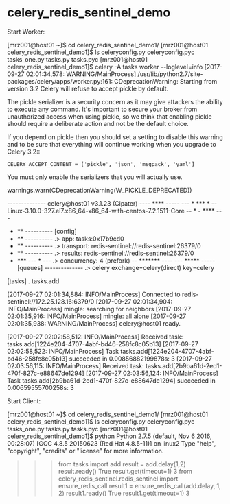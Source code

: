 # celery_redis_sentinel_demo

Start Worker:

[mrz001@host01 ~]$ cd celery_redis_sentinel_demo1/
[mrz001@host01 celery_redis_sentinel_demo1]$ ls
celeryconfig.py  celeryconfig.pyc  tasks_one.py  tasks.py  tasks.pyc
[mrz001@host01 celery_redis_sentinel_demo1]$ celery -A tasks worker --loglevel=info
[2017-09-27 02:01:34,578: WARNING/MainProcess] /usr/lib/python2.7/site-packages/celery/apps/worker.py:161: CDeprecationWarning: 
Starting from version 3.2 Celery will refuse to accept pickle by default.

The pickle serializer is a security concern as it may give attackers
the ability to execute any command.  It's important to secure
your broker from unauthorized access when using pickle, so we think
that enabling pickle should require a deliberate action and not be
the default choice.

If you depend on pickle then you should set a setting to disable this
warning and to be sure that everything will continue working
when you upgrade to Celery 3.2::

    CELERY_ACCEPT_CONTENT = ['pickle', 'json', 'msgpack', 'yaml']

You must only enable the serializers that you will actually use.


  warnings.warn(CDeprecationWarning(W_PICKLE_DEPRECATED))
 
 -------------- celery@host01 v3.1.23 (Cipater)
---- **** ----- 
--- * ***  * -- Linux-3.10.0-327.el7.x86_64-x86_64-with-centos-7.2.1511-Core
-- * - **** --- 
- ** ---------- [config]
- ** ---------- .> app:         tasks:0x17b9cd0
- ** ---------- .> transport:   redis-sentinel://redis-sentinel:26379/0
- ** ---------- .> results:     redis-sentinel://redis-sentinel:26379/0
- *** --- * --- .> concurrency: 4 (prefork)
-- ******* ---- 
--- ***** ----- [queues]
 -------------- .> celery           exchange=celery(direct) key=celery
                

[tasks]
  . tasks.add

[2017-09-27 02:01:34,884: INFO/MainProcess] Connected to redis-sentinel://172.25.128.16:6379/0
[2017-09-27 02:01:34,904: INFO/MainProcess] mingle: searching for neighbors
[2017-09-27 02:01:35,916: INFO/MainProcess] mingle: all alone
[2017-09-27 02:01:35,938: WARNING/MainProcess] celery@host01 ready.


[2017-09-27 02:02:58,512: INFO/MainProcess] Received task: tasks.add[1224e204-4707-4abf-bd46-258fc8c05b13]
[2017-09-27 02:02:58,522: INFO/MainProcess] Task tasks.add[1224e204-4707-4abf-bd46-258fc8c05b13] succeeded in 0.00856882199878s: 3
[2017-09-27 02:03:56,115: INFO/MainProcess] Received task: tasks.add[2b9ba61d-2ed1-470f-827c-e88647de1294]
[2017-09-27 02:03:56,124: INFO/MainProcess] Task tasks.add[2b9ba61d-2ed1-470f-827c-e88647de1294] succeeded in 0.00659555700258s: 3


Start Client:

[mrz001@host01 ~]$ cd celery_redis_sentinel_demo1/
[mrz001@host01 celery_redis_sentinel_demo1]$ ls
celeryconfig.py  celeryconfig.pyc  tasks_one.py  tasks.py  tasks.pyc
[mrz001@host01 celery_redis_sentinel_demo1]$ python
Python 2.7.5 (default, Nov  6 2016, 00:28:07) 
[GCC 4.8.5 20150623 (Red Hat 4.8.5-11)] on linux2
Type "help", "copyright", "credits" or "license" for more information.
>>> from tasks import add
>>> result = add.delay(1,2)
>>> result.ready()
True
>>> result.get(timeout=1)
3
>>> from celery_redis_sentinel.redis_sentinel import ensure_redis_call
>>> result1 = ensure_redis_call(add.delay, 1, 2)
>>> result1.ready()
True
>>> result1.get(timeout=1)
3





